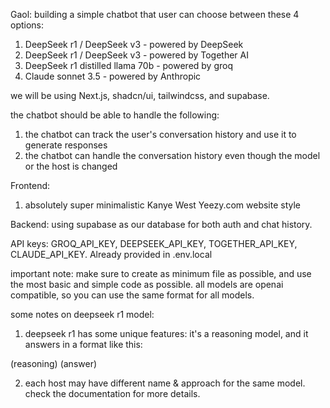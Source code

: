 Gaol: building a simple chatbot that user can choose between these 4 options:
1. DeepSeek r1 / DeepSeek v3 - powered by DeepSeek
2. DeepSeek r1 / DeepSeek v3 - powered by Together AI
3. DeepSeek r1 distilled llama 70b - powered by groq
4. Claude sonnet 3.5 - powered by Anthropic

we will be using Next.js, shadcn/ui, tailwindcss, and supabase.

the chatbot should be able to handle the following:
1. the chatbot can track the user's conversation history and use it to generate responses
2. the chatbot can handle the conversation history even though the model or the host is changed

Frontend:
1. absolutely super minimalistic Kanye West Yeezy.com website style

Backend:
using supabase as our database for both auth and chat history. 

API keys:
GROQ_API_KEY, DEEPSEEK_API_KEY, TOGETHER_API_KEY, CLAUDE_API_KEY.
Already provided in .env.local

important note: 
make sure to create as minimum file as possible, and use the most basic and simple code as possible.
all models are openai compatible, so you can use the same format for all models. 

some notes on deepseek r1 model:
1. deepseek r1 has some unique features: it's a reasoning model, and it answers in a format like this: 
<think> 
(reasoning)
</think>
(answer)

2. each host may have different name & approach for the same model. check the documentation for more details. 

